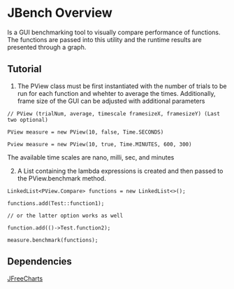 # JBench Overview
Is a GUI benchmarking tool to visually compare performance of functions. The functions are passed into this utility and the runtime results are presented through a graph. 

## Tutorial
1. The PView class must be first instantiated with the number of trials to be run for each function and whehter to average the times. Additionally, frame size of the GUI can be adjusted with additional parameters

```
// PView (trialNum, average, timescale framesizeX, framesizeY) (Last two optional)

PView measure = new PView(10, false, Time.SECONDS)

Pview measure = new PView(10, true, Time.MINUTES, 600, 300) 

```
The available time scales are nano, milli, sec, and minutes

2. A List containing the lambda expressions is created and then passed to the PView.benchmark method.

```
LinkedList<PView.Compare> functions = new LinkedList<>();

functions.add(Test::function1);

// or the latter option works as well

function.add(()->Test.function2);

measure.benchmark(functions);
```

## Dependencies
[JFreeCharts](https://github.com/jfree/jfreechart)
